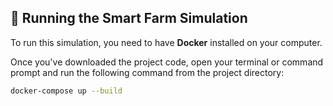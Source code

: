 ## 🧪 Running the Smart Farm Simulation

To run this simulation, you need to have **Docker** installed on your computer.

Once you've downloaded the project code, open your terminal or command prompt and run the following command from the project directory:

```bash
docker-compose up --build
